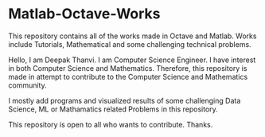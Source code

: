 # Matlab-Octave-Works
This repository contains all of the works made in Octave and Matlab. Works include Tutorials, Mathematical and some challenging technical problems.

Hello, I am Deepak Thanvi. I am Computer Science Engineer.
I have interest in both Computer Science and Mathematics.
Therefore, this repository is made in attempt to contribute to the Computer Science and Mathematics community.

I mostly add programs and visualized results of some challenging Data Science, ML or Mathamatics related Problems in this repository.

This repository is open to all who wants to contribute. 
Thanks.
